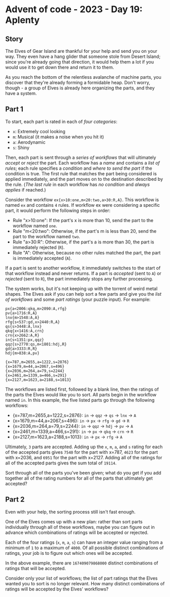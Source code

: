 # Advent of code - 2023 - Day 19: Aplenty

## Story
The Elves of Gear Island are thankful for your help and send you on your way. They even have a hang glider that someone stole from Desert Island; since you're already going that direction, it would help them a lot if you would use it to get down there and return it to them.

As you reach the bottom of the relentless avalanche of machine parts, you discover that they're already forming a formidable heap. Don't worry, though - a group of Elves is already here organizing the parts, and they have a system.


## Part 1
To start, each part is rated in each of *four categories*:
* `x`: Extremely cool looking
* `m`: Musical (it makes a noise when you hit it)
* `a`: Aerodynamic
* `s`: Shiny

Then, each part is sent through a *series of workflows* that will ultimately *accept* or *reject* the part. Each workflow has a *name* and contains a *list of rules*; each rule specifies a *condition* and *where to send the part* if the condition is true. The first rule that matches the part being considered is applied immediately, and the part moves on to the destination described by the rule. (*The last rule* in each workflow has *no condition* and *always applies* if reached.)

Consider the workflow `ex{x>10:one,m<20:two,a>30:R,A}`. This workflow is named `ex` and contains `4` rules. If workflow ex were considering a specific part, it would perform the following steps in order:
* Rule "x>10:one": If the part's x is more than 10, send the part to the workflow named `one`.
* Rule "m<20:two": Otherwise, if the part's m is less than 20, send the part to the workflow named `two`.
* Rule "a>30:R": Otherwise, if the part's a is more than 30, the part is immediately rejected (`R`).
* Rule "A": Otherwise, because no other rules matched the part, the part is immediately accepted (`A`).

If a part is sent to another workflow, it immediately switches to the start of that workflow instead and never returns. If a part is *accepted* (sent to `A`) or *rejected* (sent to `R`), the part immediately stops any further processing.

The system works, but it's not keeping up with the torrent of weird metal shapes. The Elves ask if you can help sort a few parts and give you the *list of workflows* and some *part ratings* (your puzzle input). For example:
```
px{a<2006:qkq,m>2090:A,rfg}
pv{a>1716:R,A}
lnx{m>1548:A,A}
rfg{s<537:gd,x>2440:R,A}
qs{s>3448:A,lnx}
qkq{x<1416:A,crn}
crn{x>2662:A,R}
in{s<1351:px,qqz}
qqz{s>2770:qs,m<1801:hdj,R}
gd{a>3333:R,R}
hdj{m>838:A,pv}

{x=787,m=2655,a=1222,s=2876}
{x=1679,m=44,a=2067,s=496}
{x=2036,m=264,a=79,s=2244}
{x=2461,m=1339,a=466,s=291}
{x=2127,m=1623,a=2188,s=1013}
```

The workflows are listed first, followed by a blank line, then the ratings of the parts the Elves would like you to sort. All parts begin in the workflow named `in`. In this example, the five listed parts go through the following workflows:
* {x=787,m=2655,a=1222,s=2876}: `in` -> `qqz` -> `qs` -> `lnx` -> `A`
* {x=1679,m=44,a=2067,s=496}: `in` -> `px` -> `rfg` -> `gd` -> `R`
* {x=2036,m=264,a=79,s=2244}: `in` -> `qqz` -> `hdj` -> `pv` -> `A`
* {x=2461,m=1339,a=466,s=291}: `in` -> `px` -> `qkq` -> `crn` -> `R`
* {x=2127,m=1623,a=2188,s=1013}: `in` -> `px` -> `rfg` -> `A`

Ultimately, `3` parts are accepted. Adding up the `x`, `m`, `a`, and `s` rating for each of the accepted parts gives `7540` for the part with x=787, `4623` for the part with x=2036, and `6951` for the part with x=2127. Adding all of the ratings for all of the accepted parts gives the sum total of `19114`.

Sort through all of the parts you've been given; what do you get if you add together all of the rating numbers for all of the parts that ultimately get accepted?


## Part 2
Even with your help, the sorting process still isn't fast enough.

One of the Elves comes up with a new plan: rather than sort parts individually through all of these workflows, maybe you can figure out in advance which combinations of ratings will be accepted or rejected.

Each of the four ratings (`x`, `m`, `a`, `s`) can have an integer value ranging from a minimum of `1` to a maximum of `4000`. Of all possible distinct combinations of ratings, your job is to figure out which ones will be accepted.

In the above example, there are `167409079868000` distinct combinations of ratings that will be accepted.

Consider only your list of workflows; the list of part ratings that the Elves wanted you to sort is no longer relevant. How many distinct combinations of ratings will be accepted by the Elves' workflows?









